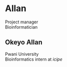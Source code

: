 # Allan
Project manager    
Bioinformatician    
## Okeyo Allan    
Pwani University    
Bioinformatics intern at *icipe*
